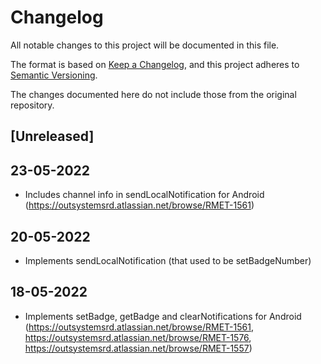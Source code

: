 # Changelog
All notable changes to this project will be documented in this file.

The format is based on [Keep a Changelog](https://keepachangelog.com/en/1.0.0/),
and this project adheres to [Semantic Versioning](https://semver.org/spec/v2.0.0.html).

The changes documented here do not include those from the original repository.

## [Unreleased]

## 23-05-2022
- Includes channel info in sendLocalNotification for Android (https://outsystemsrd.atlassian.net/browse/RMET-1561)

## 20-05-2022
- Implements sendLocalNotification (that used to be setBadgeNumber)

## 18-05-2022
- Implements setBadge, getBadge and clearNotifications for Android (https://outsystemsrd.atlassian.net/browse/RMET-1561, https://outsystemsrd.atlassian.net/browse/RMET-1576, https://outsystemsrd.atlassian.net/browse/RMET-1557)
